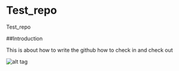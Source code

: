 # Test_repo
Test_repo

##Introduction

This is about how to write the github 
how to check in and check out

![alt tag](https://cloud.githubusercontent.com/assets/19926223/17893086/f09a5986-6961-11e6-9420-1ed27c3847b7.PNG)

